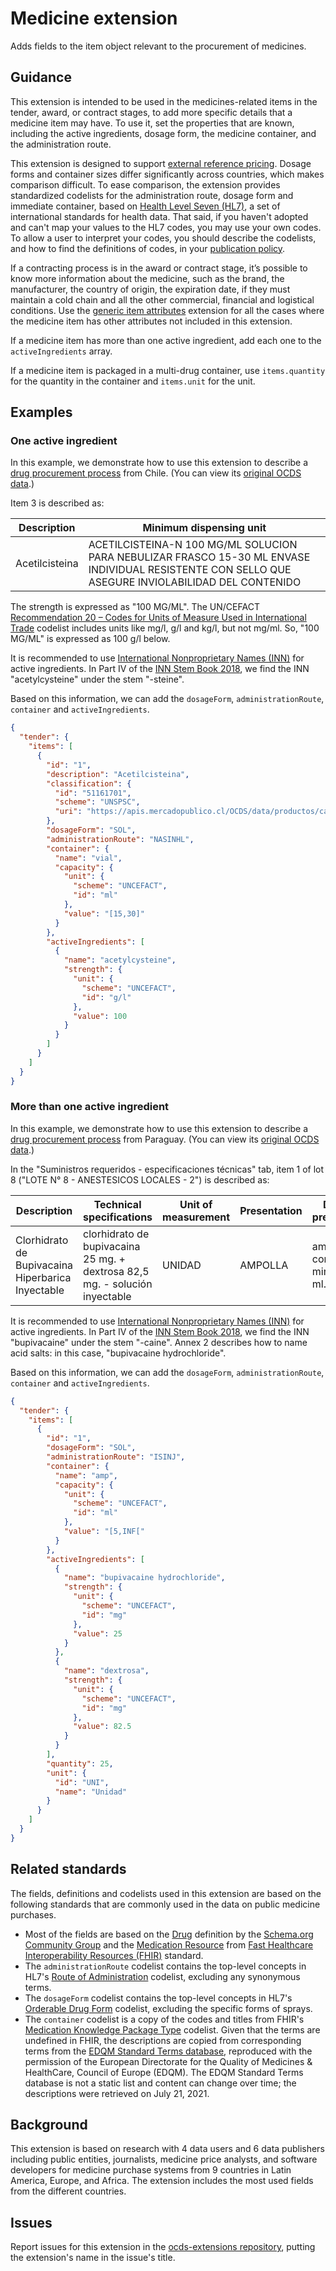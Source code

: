 # Medicine extension

Adds fields to the item object relevant to the procurement of medicines.

## Guidance

This extension is intended to be used in the medicines-related items in the tender, award, or contract stages, to add more specific details that a medicine item may have. To use it, set the properties that are known, including the active ingredients, dosage form, the medicine container, and the administration route.

This extension is designed to support [external reference pricing](https://en.wikipedia.org/wiki/External_reference_pricing). Dosage forms and container sizes differ significantly across countries, which makes comparison difficult. To ease comparison, the extension provides standardized codelists for the administration route, dosage form and immediate container, based on [Health Level Seven (HL7)](https://www.hl7.org), a set of international standards for health data. That said, if you haven't adopted and can't map your values to the HL7 codes, you may use your own codes. To allow a user to interpret your codes, you should describe the codelists, and how to find the definitions of codes, in your [publication policy](https://standard.open-contracting.org/latest/en/guidance/publish/#finalize-your-publication-policy).

If a contracting process is in the award or contract stage, it’s possible to know more information about the medicine, such as the brand, the manufacturer, the country of origin, the expiration date, if they must maintain a cold chain and all the other commercial, financial and logistical conditions. Use the [generic item attributes](https://extensions.open-contracting.org/en/extensions/itemAttributes/master/) extension for all the cases where the medicine item has other attributes not included in this extension.

If a medicine item has more than one active ingredient, add each one to the `activeIngredients` array.

If a medicine item is packaged in a multi-drug container, use `items.quantity` for the quantity in the container and `items.unit` for the unit.

## Examples

### One active ingredient

In this example, we demonstrate how to use this extension to describe a [drug procurement process](https://www.mercadopublico.cl/Procurement/Modules/RFB/DetailsAcquisition.aspx?qs=OE1kSVnLUBVxS5IkXPNLRQ==) from Chile. (You can view its [original OCDS data](https://api.mercadopublico.cl/APISOCDS/ocds/tender/734-82-LP14).)

Item 3 is described as:

Description | Minimum dispensing unit
-|-
Acetilcisteina | ACETILCISTEINA-N 100 MG/ML SOLUCION PARA NEBULIZAR FRASCO 15-30 ML ENVASE INDIVIDUAL RESISTENTE CON SELLO QUE ASEGURE INVIOLABILIDAD DEL CONTENIDO

The strength is expressed as "100 MG/ML". The UN/CEFACT [Recommendation 20 – Codes for Units of Measure Used in International Trade](https://unece.org/trade/uncefact/cl-recommendations) codelist includes units like mg/l, g/l and kg/l, but not mg/ml. So, "100 MG/ML" is expressed as 100 g/l below.

It is recommended to use [International Nonproprietary Names (INN)](https://www.who.int/teams/health-product-and-policy-standards/inn) for active ingredients. In Part IV of the [INN Stem Book 2018](https://www.who.int/teams/health-product-and-policy-standards/inn/stembook), we find the INN "acetylcysteine" under the stem "-steine".

Based on this information, we can add the `dosageForm`, `administrationRoute`, `container` and `activeIngredients`.

```json
{
  "tender": {
    "items": [
      {
        "id": "1",
        "description": "Acetilcisteina",
        "classification": {
          "id": "51161701",
          "scheme": "UNSPSC",
          "uri": "https://apis.mercadopublico.cl/OCDS/data/productos/categoria/51161701"
        },
        "dosageForm": "SOL",
        "administrationRoute": "NASINHL",
        "container": {
          "name": "vial",
          "capacity": {
            "unit": {
              "scheme": "UNCEFACT",
              "id": "ml"
            },
            "value": "[15,30]"
          }
        },
        "activeIngredients": [
          {
            "name": "acetylcysteine",
            "strength": {
              "unit": {
                "scheme": "UNCEFACT",
                "id": "g/l"
              },
              "value": 100
            }
          }
        ]
      }
    ]
  }
}
```
### More than one active ingredient

In this example, we demonstrate how to use this extension to describe a [drug procurement process](https://www.contrataciones.gov.py/licitaciones/convocatoria/391507-adquisicion-medicamentos-hospital-clinicas-1.html#pliego) from Paraguay. (You can view its [original OCDS data](https://contrataciones.gov.py/datos/api/v3/doc/ocds/record/ocds-03ad3f-391507).)

In the "Suministros requeridos - especificaciones técnicas" tab, item 1 of lot 8 ("LOTE N° 8 - ANESTESICOS LOCALES - 2") is described as:

Description | Technical specifications | Unit of measurement | Presentation |  Delivery presentation
-|-|-|-|-
Clorhidrato de Bupivacaina Hiperbarica Inyectable | clorhidrato de bupivacaina 25 mg. + dextrosa 82,5 mg. - solución inyectable | UNIDAD | AMPOLLA | ampollas como minimo de 5 ml.

It is recommended to use [International Nonproprietary Names (INN)](https://www.who.int/teams/health-product-and-policy-standards/inn) for active ingredients. In Part IV of the [INN Stem Book 2018](https://www.who.int/teams/health-product-and-policy-standards/inn/stembook), we find the INN "bupivacaine" under the stem "-caine". Annex 2 describes how to name acid salts: in this case, "bupivacaine hydrochloride".

Based on this information, we can add the `dosageForm`, `administrationRoute`, `container` and `activeIngredients`.

```json
{
  "tender": {
    "items": [
      {
        "id": "1",
        "dosageForm": "SOL",
        "administrationRoute": "ISINJ",
        "container": {
          "name": "amp",
          "capacity": {
            "unit": {
              "scheme": "UNCEFACT",
              "id": "ml"
            },
            "value": "[5,INF["
          }
        },
        "activeIngredients": [
          {
            "name": "bupivacaine hydrochloride",
            "strength": {
              "unit": {
                "scheme": "UNCEFACT",
                "id": "mg"
              },
              "value": 25
            }
          },
          {
            "name": "dextrosa",
            "strength": {
              "unit": {
                "scheme": "UNCEFACT",
                "id": "mg"
              },
              "value": 82.5
            }
          }
        ],
        "quantity": 25,
        "unit": {
          "id": "UNI",
          "name": "Unidad"
        }
      }
    ]
  }
}
```

## Related standards

The fields, definitions and codelists used in this extension are based on the following standards that are commonly used in the data on public medicine purchases.

- Most of the fields are based on the [Drug](https://schema.org/Drug) definition by the [Schema.org Community Group](https://www.w3.org/community/schemaorg/) and the [Medication Resource](https://www.hl7.org/fhir/medication.html) from [Fast Healthcare Interoperability Resources (FHIR)](http://hl7.org/fhir/) standard.
- The `administrationRoute` codelist contains the top-level concepts in HL7's [Route of Administration](https://terminology.hl7.org/CodeSystem/v3-RouteOfAdministration/) codelist, excluding any synonymous terms.
- The `dosageForm` codelist contains the top-level concepts in HL7's [Orderable Drug Form](https://terminology.hl7.org/CodeSystem/v3-orderableDrugForm/) codelist, excluding the specific forms of sprays.
- The `container` codelist is a copy of the codes and titles from FHIR's [Medication Knowledge Package Type](https://terminology.hl7.org/CodeSystem/medicationknowledge-package-type/) codelist. Given that the terms are undefined in FHIR, the descriptions are copied from corresponding terms from the [EDQM Standard Terms database](https://standardterms.edqm.eu), reproduced with the permission of the European Directorate for the Quality of Medicines & HealthCare, Council of Europe (EDQM). The EDQM Standard Terms database is not a static list and content can change over time; the descriptions were retrieved on July 21, 2021.

## Background

This extension is based on research with 4 data users and 6 data publishers including public entities, journalists, medicine price analysts, and software developers for medicine purchase systems from 9 countries in Latin America, Europe, and Africa. The extension includes the most used fields from the different countries.

## Issues

Report issues for this extension in the [ocds-extensions repository](https://github.com/open-contracting/ocds-extensions/issues), putting the extension's name in the issue's title.
